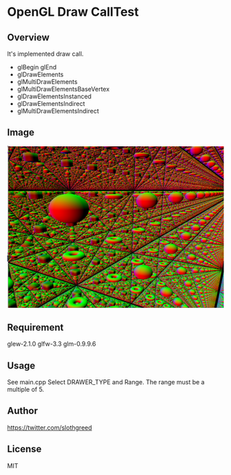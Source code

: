 # OpenGL Draw CallTest

## Overview

It's implemented draw call.

* glBegin glEnd
* glDrawElements
* glMultiDrawElements 
* glMultiDrawElementsBaseVertex
* glDrawElementsInstanced
* glDrawElementsIndirect 
* glMultiDrawElementsIndirect

## Image
![image](https://github.com/slothgreed/GLDrawCall/blob/master/drawCall.png)

## Requirement
glew-2.1.0
glfw-3.3
glm-0.9.9.6

## Usage
See main.cpp
Select DRAWER_TYPE and Range.
The range must be a multiple of 5.

## Author 
https://twitter.com/slothgreed

## License
MIT

